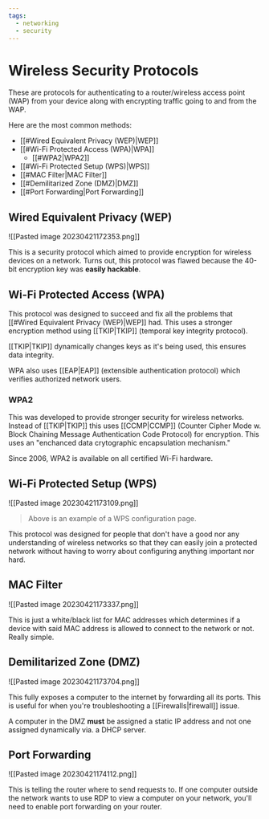 ```yaml
---
tags:
  - networking
  - security
---
```

# Wireless Security Protocols

These are protocols for authenticating to a router/wireless access point (WAP) from your device along with encrypting traffic going to and from the WAP.

Here are the most common methods:

- [[#Wired Equivalent Privacy (WEP)|WEP]]
- [[#Wi-Fi Protected Access (WPA)|WPA]]
	- [[#WPA2|WPA2]]
- [[#Wi-Fi Protected Setup (WPS)|WPS]]
- [[#MAC Filter|MAC Filter]]
- [[#Demilitarized Zone (DMZ)|DMZ]]
- [[#Port Forwarding|Port Forwarding]]

## Wired Equivalent Privacy (WEP)

![[Pasted image 20230421172353.png]]

This is a security protocol which aimed to provide encryption for wireless devices on a network.
Turns out, this protocol was flawed because the 40-bit encryption key was **easily hackable**.

## Wi-Fi Protected Access (WPA)

This protocol was designed to succeed and fix all the problems that [[#Wired Equivalent Privacy (WEP)|WEP]] had. This uses a stronger encryption method using [[TKIP|TKIP]] (temporal key integrity protocol).

[[TKIP|TKIP]] dynamically changes keys as it's being used, this ensures data integrity.

WPA also uses [[EAP|EAP]] (extensible authentication protocol) which verifies authorized network users.

### WPA2

This was developed to provide stronger security for wireless networks. Instead of [[TKIP|TKIP]] this uses [[CCMP|CCMP]] (Counter Cipher Mode w. Block Chaining Message Authentication Code Protocol) for encryption. This uses an "enchanced data crytographic encapsulation mechanism."

Since 2006, WPA2 is available on all certified Wi-Fi hardware.

## Wi-Fi Protected Setup (WPS)

![[Pasted image 20230421173109.png]]

>Above is an example of a WPS configuration page.

This protocol was designed for people that don't have a good nor any understanding of wireless networks so that they can easily join a protected network without having to worry about configuring anything important nor hard.

## MAC Filter

![[Pasted image 20230421173337.png]]

This is just a white/black list for MAC addresses which determines if a device with said MAC address is allowed to connect to the network or not. Really simple.

## Demilitarized Zone (DMZ)

![[Pasted image 20230421173704.png]]

This fully exposes a computer to the internet by forwarding all its ports. This is useful for when you're troubleshooting a [[Firewalls|firewall]] issue.

A computer in the DMZ **must** be assigned a static IP address and not one assigned dynamically via. a DHCP server.

## Port Forwarding

![[Pasted image 20230421174112.png]]

This is telling the router where to send requests to. If one computer outside the network wants to use RDP to view a computer on your network, you'll need to enable port forwarding on your router.
